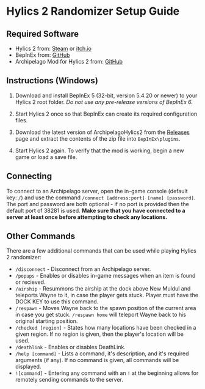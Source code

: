 # Hylics 2 Randomizer Setup Guide

## Required Software

- Hylics 2 from: [Steam](https://store.steampowered.com/app/1286710/Hylics_2/) or [itch.io](https://mason-lindroth.itch.io/hylics-2)
- BepInEx from: [GitHub](https://github.com/BepInEx/BepInEx/releases)
- Archipelago Mod for Hylics 2 from: [GitHub](https://github.com/TRPG0/ArchipelagoHylics2)

## Instructions (Windows)

1. Download and install BepInEx 5 (32-bit, version 5.4.20 or newer) to your Hylics 2 root folder. *Do not use any pre-release versions of BepInEx 6.*

2. Start Hylics 2 once so that BepInEx can create its required configuration files.

3. Download the latest version of ArchipelagoHylics2 from the [Releases](https://github.com/TRPG0/ArchipelagoHylics2/releases) page and extract the contents of the zip file into `BepInEx\plugins`.

4. Start Hylics 2 again. To verify that the mod is working, begin a new game or load a save file.

## Connecting

To connect to an Archipelago server, open the in-game console (default key: `/`) and use the command `/connect [address:port] [name] [password]`. The port and password are both optional - if no port is provided then the default port of 38281 is used.
**Make sure that you have connected to a server at least once before attempting to check any locations.**

## Other Commands

There are a few additional commands that can be used while playing Hylics 2 randomizer:

- `/disconnect` - Disconnect from an Archipelago server.
- `/popups` - Enables or disables in-game messages when an item is found or recieved.
- `/airship` - Resummons the airship at the dock above New Muldul and teleports Wayne to it, in case the player gets stuck. Player must have the DOCK KEY to use this command.
- `/respawn` - Moves Wayne back to the spawn position of the current area in case you get stuck. `/respawn home` will teleport Wayne back to his original starting position.
- `/checked [region]` - States how many locations have been checked in a given region. If no region is given, then the player's location will be used.
- `/deathlink` - Enables or disables DeathLink.
- `/help [command]` - Lists a command, it's description, and it's required arguments (if any). If no command is given, all commands will be displayed.
- `![command]` - Entering any command with an `!` at the beginning allows for remotely sending commands to the server.